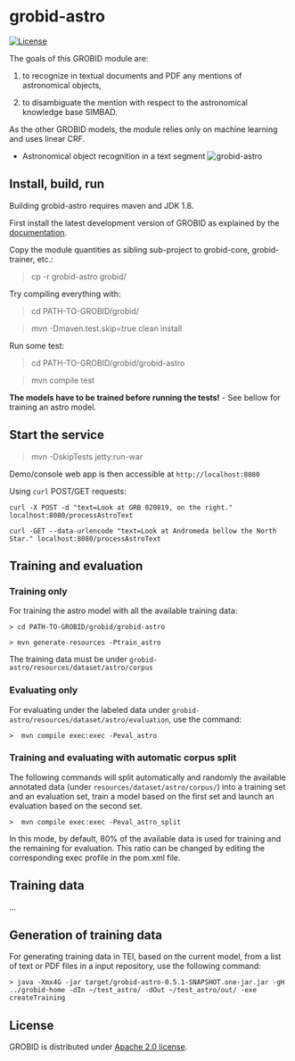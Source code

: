 # grobid-astro

[![License](http://img.shields.io/:license-apache-blue.svg)](http://www.apache.org/licenses/LICENSE-2.0.html)

The goals of this GROBID module are: 

1. to recognize in textual documents and PDF any mentions of astronomical objects,  

2. to disambiguate the mention with respect to the astronomical knowledge base SIMBAD. 

As the other GROBID models, the module relies only on machine learning and uses linear CRF. 

* Astronomical object recognition in a text segment
![grobid-astro](doc/screen1.png)

## Install, build, run

Building grobid-astro requires maven and JDK 1.8.  

First install the latest development version of GROBID as explained by the [documentation](http://grobid.readthedocs.org).

Copy the module quantities as sibling sub-project to grobid-core, grobid-trainer, etc.:
> cp -r grobid-astro grobid/

Try compiling everything with:
> cd PATH-TO-GROBID/grobid/

> mvn -Dmaven.test.skip=true clean install

Run some test: 
> cd PATH-TO-GROBID/grobid/grobid-astro

> mvn compile test

**The models have to be trained before running the tests!** - See bellow for training an astro model. 

## Start the service

> mvn -DskipTests jetty:run-war

Demo/console web app is then accessible at ```http://localhost:8080```

Using ```curl``` POST/GET requests:


```
curl -X POST -d "text=Look at GRB 020819, on the right." localhost:8080/processAstroText
```

```
curl -GET --data-urlencode "text=Look at Andromeda bellow the North Star." localhost:8080/processAstroText
```

## Training and evaluation

### Training only

For training the astro model with all the available training data:

```
> cd PATH-TO-GROBID/grobid/grobid-astro

> mvn generate-resources -Ptrain_astro
```

The training data must be under ```grobid-astro/resources/dataset/astro/corpus```

### Evaluating only

For evaluating under the labeled data under ```grobid-astro/resources/dataset/astro/evaluation```, use the command:

```
>  mvn compile exec:exec -Peval_astro
```

### Training and evaluating with automatic corpus split

The following commands will split automatically and randomly the available annotated data (under ```resources/dataset/astro/corpus/```) into a training set and an evaluation set, train a model based on the first set and launch an evaluation based on the second set. 

```
>  mvn compile exec:exec -Peval_astro_split
```

In this mode, by default, 80% of the available data is used for training and the remaining for evaluation. This ratio can be changed by editing the corresponding exec profile in the pom.xml file. 

## Training data
 
... 

## Generation of training data

For generating training data in TEI, based on the current model, from a list of text or PDF files in a input repository, use the following command: 

```
> java -Xmx4G -jar target/grobid-astro-0.5.1-SNAPSHOT.one-jar.jar -gH ../grobid-home -dIn ~/test_astro/ -dOut ~/test_astro/out/ -exe createTraining
```


## License

GROBID is distributed under [Apache 2.0 license](http://www.apache.org/licenses/LICENSE-2.0). 